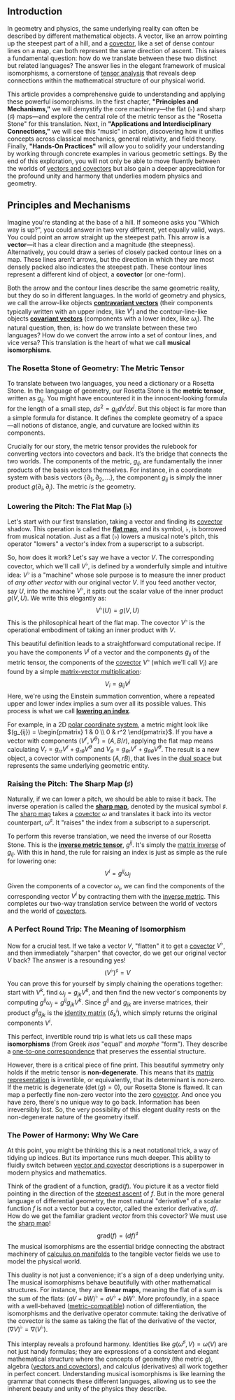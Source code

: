 ## Introduction
In geometry and physics, the same underlying reality can often be described by different mathematical objects. A vector, like an arrow pointing up the steepest part of a hill, and a [covector](@article_id:149769), like a set of dense contour lines on a map, can both represent the same direction of ascent. This raises a fundamental question: how do we translate between these two distinct but related languages? The answer lies in the elegant framework of musical isomorphisms, a cornerstone of [tensor analysis](@article_id:183525) that reveals deep connections within the mathematical structure of our physical world.

This article provides a comprehensive guide to understanding and applying these powerful isomorphisms. In the first chapter, **"Principles and Mechanisms,"** we will demystify the core machinery—the flat (♭) and sharp (♯) maps—and explore the central role of the metric tensor as the "Rosetta Stone" for this translation. Next, in **"Applications and Interdisciplinary Connections,"** we will see this "music" in action, discovering how it unifies concepts across classical mechanics, general relativity, and field theory. Finally, **"Hands-On Practices"** will allow you to solidify your understanding by working through concrete examples in various geometric settings. By the end of this exploration, you will not only be able to move fluently between the worlds of [vectors and covectors](@article_id:180634) but also gain a deeper appreciation for the profound unity and harmony that underlies modern physics and geometry.

## Principles and Mechanisms

Imagine you're standing at the base of a hill. If someone asks you "Which way is up?", you could answer in two very different, yet equally valid, ways. You could point an arrow straight up the steepest path. This arrow is a **vector**—it has a clear direction and a magnitude (the steepness). Alternatively, you could draw a series of closely packed contour lines on a map. These lines aren't arrows, but the direction in which they are most densely packed also indicates the steepest path. These contour lines represent a different kind of object, a **covector** (or one-form).

Both the arrow and the contour lines describe the same geometric reality, but they do so in different languages. In the world of geometry and physics, we call the arrow-like objects **[contravariant vectors](@article_id:271989)** (their components typically written with an upper index, like $V^i$) and the contour-line-like objects **[covariant vectors](@article_id:263423)** (components with a lower index, like $\omega_j$). The natural question, then, is: how do we translate between these two languages? How do we convert the arrow into a set of contour lines, and vice versa? This translation is the heart of what we call **musical isomorphisms**.

### The Rosetta Stone of Geometry: The Metric Tensor

To translate between two languages, you need a dictionary or a Rosetta Stone. In the language of geometry, our Rosetta Stone is the **metric tensor**, written as $g_{ij}$. You might have encountered it in the innocent-looking formula for the length of a small step, $ds^2 = g_{ij} dx^i dx^j$. But this object is far more than a simple formula for distance. It defines the complete geometry of a space—all notions of distance, angle, and curvature are locked within its components.

Crucially for our story, the metric tensor provides the rulebook for converting vectors into covectors and back. It’s the bridge that connects the two worlds. The components of the metric, $g_{ij}$, are fundamentally the inner products of the basis vectors themselves. For instance, in a coordinate system with basis vectors $\{\partial_1, \partial_2, \dots\}$, the component $g_{ij}$ is simply the inner product $g(\partial_i, \partial_j)$. The metric *is* the geometry.

### Lowering the Pitch: The Flat Map (♭)

Let's start with our first translation, taking a vector and finding its [covector](@article_id:149769) shadow. This operation is called the **[flat map](@article_id:185690)**, and its symbol, $\flat$, is borrowed from musical notation. Just as a flat (♭) lowers a musical note's pitch, this operator "lowers" a vector's index from a superscript to a subscript.

So, how does it work? Let's say we have a vector $V$. The corresponding covector, which we'll call $V^\flat$, is defined by a wonderfully simple and intuitive idea: $V^\flat$ is a "machine" whose sole purpose is to measure the inner product of *any other vector* with our original vector $V$. If you feed another vector, say $U$, into the machine $V^\flat$, it spits out the scalar value of the inner product $g(V,U)$. We write this elegantly as:
$$
V^\flat(U) = g(V, U)
$$
This is the philosophical heart of the flat map. The covector $V^\flat$ is the operational embodiment of taking an inner product with $V$.

This beautiful definition leads to a straightforward computational recipe. If you have the components $V^j$ of a vector and the components $g_{ij}$ of the metric tensor, the components of the [covector](@article_id:149769) $V^\flat$ (which we'll call $V_i$) are found by a simple [matrix-vector multiplication](@article_id:140050):
$$
V_i = g_{ij} V^j
$$
Here, we're using the Einstein summation convention, where a repeated upper and lower index implies a sum over all its possible values. This process is what we call **[lowering an index](@article_id:184441)**.

For example, in a 2D [polar coordinate system](@article_id:174400), a metric might look like $(g_{ij}) = \begin{pmatrix} 1 & 0 \\ 0 & r^2 \end{pmatrix}$. If you have a vector with components $(V^r, V^\theta) = (A, B/r)$, applying the flat map means calculating $V_r = g_{rr}V^r + g_{r\theta}V^\theta$ and $V_\theta = g_{\theta r}V^r + g_{\theta\theta}V^\theta$. The result is a new object, a covector with components $(A, rB)$, that lives in the [dual space](@article_id:146451) but represents the same underlying geometric entity.

### Raising the Pitch: The Sharp Map (♯)

Naturally, if we can lower a pitch, we should be able to raise it back. The inverse operation is called the **[sharp map](@article_id:197358)**, denoted by the musical symbol $\sharp$. The [sharp map](@article_id:197358) takes a [covector](@article_id:149769) $\omega$ and translates it back into its vector counterpart, $\omega^\sharp$. It "raises" the index from a subscript to a superscript.

To perform this reverse translation, we need the inverse of our Rosetta Stone. This is the **[inverse metric tensor](@article_id:275035)**, $g^{ij}$. It's simply the [matrix inverse](@article_id:139886) of $g_{ij}$. With this in hand, the rule for raising an index is just as simple as the rule for lowering one:
$$
V^i = g^{ij} \omega_j
$$
Given the components of a covector $\omega_j$, we can find the components of the corresponding vector $V^i$ by contracting them with the [inverse metric](@article_id:273380). This completes our two-way translation service between the world of vectors and the world of [covectors](@article_id:157233).

### A Perfect Round Trip: The Meaning of Isomorphism

Now for a crucial test. If we take a vector $V$, "flatten" it to get a [covector](@article_id:149769) $V^\flat$, and then immediately "sharpen" that covector, do we get our original vector $V$ back? The answer is a resounding yes!
$$
(V^\flat)^\sharp = V
$$
You can prove this for yourself by simply chaining the operations together: start with $V^k$, find $\omega_j = g_{jk}V^k$, and then find the new vector's components by computing $g^{ij}\omega_j = g^{ij}g_{jk}V^k$. Since $g^{ij}$ and $g_{jk}$ are inverse matrices, their product $g^{ij}g_{jk}$ is the [identity matrix](@article_id:156230) ($\delta^i_k$), which simply returns the original components $V^i$.

This perfect, invertible round trip is what lets us call these maps **isomorphisms** (from Greek *isos* "equal" and *morphe* "form"). They describe a [one-to-one correspondence](@article_id:143441) that preserves the essential structure.

However, there is a critical piece of fine print. This beautiful symmetry only holds if the metric tensor is **non-degenerate**. This means that its [matrix representation](@article_id:142957) is invertible, or equivalently, that its determinant is non-zero. If the metric is degenerate ($\det(g)=0$), our Rosetta Stone is flawed. It can map a perfectly fine non-zero vector into the zero [covector](@article_id:149769). And once you have zero, there's no unique way to go back. Information has been irreversibly lost. So, the very possibility of this elegant duality rests on the non-degenerate nature of the geometry itself.

### The Power of Harmony: Why We Care

At this point, you might be thinking this is a neat notational trick, a way of tidying up indices. But its importance runs much deeper. This ability to fluidly switch between [vector and covector](@article_id:635192) descriptions is a superpower in modern physics and mathematics.

Think of the gradient of a function, $\text{grad}(f)$. You picture it as a vector field pointing in the direction of the [steepest ascent](@article_id:196451) of $f$. But in the more general language of differential geometry, the most natural "derivative" of a scalar function $f$ is not a vector but a covector, called the exterior derivative, $df$. How do we get the familiar gradient *vector* from this covector? We must use the [sharp map](@article_id:197358)!
$$
\text{grad}(f) = (df)^\sharp
$$
The musical isomorphisms are the essential bridge connecting the abstract machinery of [calculus on manifolds](@article_id:269713) to the tangible vector fields we use to model the physical world.

This duality is not just a convenience; it's a sign of a deep underlying unity. The musical isomorphisms behave beautifully with other mathematical structures. For instance, they are **linear maps**, meaning the flat of a sum is the sum of the flats: $(aV + bW)^\flat = aV^\flat + bW^\flat$. More profoundly, in a space with a well-behaved ([metric-compatible](@article_id:159761)) notion of differentiation, the isomorphisms and the derivative operator commute: taking the derivative of the covector is the same as taking the flat of the derivative of the vector, $(\nabla V)^\flat = \nabla(V^\flat)$.

This interplay reveals a profound harmony. Identities like $g(\omega^\sharp, V) = \omega(V)$ are not just handy formulas; they are expressions of a consistent and elegant mathematical structure where the concepts of geometry (the metric $g$), algebra ([vectors and covectors](@article_id:180634)), and calculus (derivatives) all work together in perfect concert. Understanding musical isomorphisms is like learning the grammar that connects these different languages, allowing us to see the inherent beauty and unity of the physics they describe.